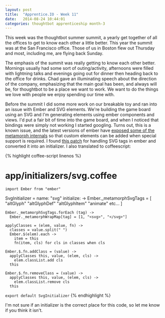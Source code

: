 ```yaml
---
layout: post
title:  "Apprentice.IO - Week 11"
date:   2014-08-24 10:44:01
categories: thoughtbot apprenticeship month-3
---
```


This week was the thoughtbot summer summit, a yearly get together of all the
offices to get to know each other a little better. This year the summit was at
the San Francisco office. Those of us in Boston flew out Thursday and most,
including me, are flying back Sunday.

The emphasis of the summit was really getting to know each other better.
Mornings usually had some sort of outing/activity, afternoons were filled with
lightning talks and evenings going out for dinner then heading back to the
office for drinks. Chad gave an illuminating speech about the direction of the
company, emphasizing that the main goal has been, and always will be, for
thoughtbot to be a place we want to work. We want to do the things we love with
people we enjoy spending our time with.

Before the summit I did some more work on our breakable toy and ran into an
issue with Ember and SVG elements. We're building the game board using an SVG
and I'm generating elements using ember components and views. I'd put a fair bit
of time into the game board, and when I noticed that bindings were simply not
working I started googling. Turns out, this is a known issue, and the latest
versions of ember have [exposed some of the metamorph
internals](https://github.com/emberjs/ember.js/commit/641f2804e81ea5b9a32d2fd450d2e9e58cea5954)
so that custom elements can be added when special support is required. I found
[this patch](https://github.com/blesh/ember-handlebars-svg/blob/master/ember-handlebars-svg.js)
for handling SVG tags in ember and converted it into an initializer. I also
translated to coffeescript:

{% highlight coffee-script linenos %}
# app/initializers/svg.coffee
`import Ember from "ember"`

SvgInitializer =
  name: "svg"
  initialize: ->
    Ember._metamorphSvgTags = [
      "altGlyph"
      "altGlyphDef"
      "altGlyphItem"
      "animate"
      etc...
    ]

    Ember._metamorphSvgTags.forEach (tag) ->
      Ember._metamorphWrapMap[tag] = [1, "<svg>", "</svg>"]

    applyClasses = (elem, value, fn) ->
      classes = value.split(" ")
      Ember.$(elem).each ->
        item = this
        fn(item, cls) for cls in classes when cls

    Ember.$.fn.addClass = (value) ->
      applyClasses this, value, (elem, cls) ->
        elem.classList.add cls
      this

    Ember.$.fn.removeClass = (value) ->
      applyClasses this, value, (elem, cls) ->
        elem.classList.remove cls
      this

`export default SvgInitializer`
{% endhighlight %}

I'm not sure if an initializer is the correct place for this code, so let me
know if you think it isn't.
